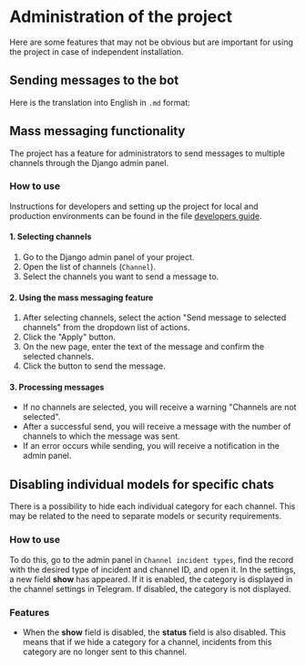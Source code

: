 # Administration of the project

Here are some features that may not be obvious but are important for using the project in case of independent installation.

## Sending messages to the bot

Here is the translation into English in `.md` format:

## Mass messaging functionality

The project has a feature for administrators to send messages to multiple channels through the Django admin panel.

### How to use

Instructions for developers and setting up the project for local and production environments can be found in the file [developers guide](https://neuro-parser.readthedocs.io/ru/latest/ru/developers.html).

#### 1. Selecting channels

1. Go to the Django admin panel of your project.
2. Open the list of channels (`Channel`).
3. Select the channels you want to send a message to.

#### 2. Using the mass messaging feature

1. After selecting channels, select the action "Send message to selected channels" from the dropdown list of actions.
2. Click the "Apply" button.
3. On the new page, enter the text of the message and confirm the selected channels.
4. Click the button to send the message.

#### 3. Processing messages

- If no channels are selected, you will receive a warning "Channels are not selected".
- After a successful send, you will receive a message with the number of channels to which the message was sent.
- If an error occurs while sending, you will receive a notification in the admin panel.


## Disabling individual models for specific chats

There is a possibility to hide each individual category for each channel. This may be related to the need to separate models or security requirements.

### How to use

To do this, go to the admin panel in `Channel incident types`, find the record with the desired type of incident and channel ID, and open it. In the settings, a new field **show** has appeared. If it is enabled, the category is displayed in the channel settings in Telegram. If disabled, the category is not displayed.

### Features

- When the **show** field is disabled, the **status** field is also disabled. This means that if we hide a category for a channel, incidents from this category are no longer sent to this channel.

